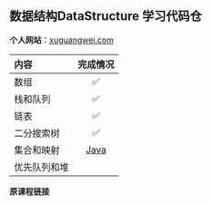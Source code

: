 ## 数据结构DataStructure 学习代码仓

**个人网站**：[xuguangwei.com](https://xuguangwei.com)

| 内容 |完成情况| 
| :--- | :---: | 
| 数组 | ✅|
| 栈和队列 | ✅ |
| 链表 | ✅ |
|  二分搜索树| ✅ |
| 集合和映射 | [Java](set_and_map) |
| 优先队列和堆 |  |

**原课程链接**
